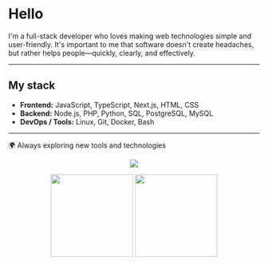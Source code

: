 # Hello

I'm a full-stack developer who loves making web technologies simple and user-friendly.
It's important to me that software doesn't create headaches, but rather helps people—quickly, clearly, and effectively.  

---

## My stack
- **Frontend:** JavaScript, TypeScript, Next.js, HTML, CSS  
- **Backend:** Node.js, PHP, Python, SQL, PostgreSQL, MySQL  
- **DevOps / Tools:** Linux, Git, Docker, Bash  
---

🌍 Always exploring new tools and technologies  

<p align="center">
   <img src="https://github-readme-stats.vercel.app/api/top-langs/?username=Father1993&layout=compact&theme=tokyonight">
</p>

<p align="center">
  <img src="https://github-readme-stats.vercel.app/api?username=Father1993&show_icons=true&theme=tokyonight" height="165">
  <img src="https://streak-stats.demolab.com?user=Father1993&theme=tokyonight" height="165">
  
</p>
